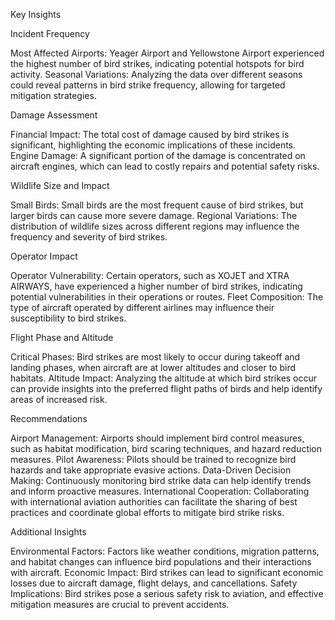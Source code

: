 Key Insights

Incident Frequency

Most Affected Airports: Yeager Airport and Yellowstone Airport experienced the highest number of bird strikes, indicating potential hotspots for bird activity.
Seasonal Variations: Analyzing the data over different seasons could reveal patterns in bird strike frequency, allowing for targeted mitigation strategies.

Damage Assessment

Financial Impact: The total cost of damage caused by bird strikes is significant, highlighting the economic implications of these incidents.
Engine Damage: A significant portion of the damage is concentrated on aircraft engines, which can lead to costly repairs and potential safety risks.

Wildlife Size and Impact

Small Birds: Small birds are the most frequent cause of bird strikes, but larger birds can cause more severe damage.
Regional Variations: The distribution of wildlife sizes across different regions may influence the frequency and severity of bird strikes.

Operator Impact

Operator Vulnerability: Certain operators, such as XOJET and XTRA AIRWAYS, have experienced a higher number of bird strikes, indicating potential vulnerabilities in their operations or routes.
Fleet Composition: The type of aircraft operated by different airlines may influence their susceptibility to bird strikes.

Flight Phase and Altitude

Critical Phases: Bird strikes are most likely to occur during takeoff and landing phases, when aircraft are at lower altitudes and closer to bird habitats.
Altitude Impact: Analyzing the altitude at which bird strikes occur can provide insights into the preferred flight paths of birds and help identify areas of increased risk.

Recommendations

Airport Management: Airports should implement bird control measures, such as habitat modification, bird scaring techniques, and hazard reduction measures.
Pilot Awareness: Pilots should be trained to recognize bird hazards and take appropriate evasive actions.
Data-Driven Decision Making: Continuously monitoring bird strike data can help identify trends and inform proactive measures.
International Cooperation: Collaborating with international aviation authorities can facilitate the sharing of best practices and coordinate global efforts to mitigate bird strike risks.

Additional Insights

Environmental Factors: Factors like weather conditions, migration patterns, and habitat changes can influence bird populations and their interactions with aircraft.
Economic Impact: Bird strikes can lead to significant economic losses due to aircraft damage, flight delays, and cancellations.
Safety Implications: Bird strikes pose a serious safety risk to aviation, and effective mitigation measures are crucial to prevent accidents.

 
